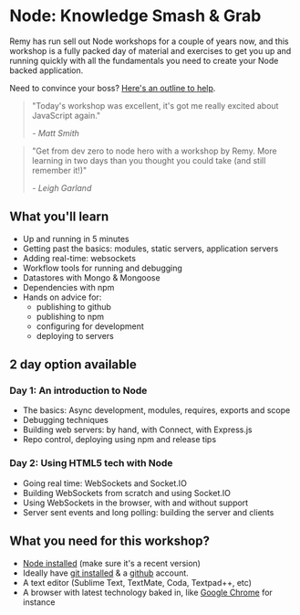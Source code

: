 # Node: Knowledge Smash & Grab

Remy has run sell out Node workshops for a couple of years now, and this workshop is a fully packed day of material and exercises to get you up and running quickly with all the fundamentals you need to create your Node backed application.

Need to convince your boss? [Here's an outline to help](/training/whynode).

<blockquote>
  <p>"Today's workshop was excellent, it's got me really excited about JavaScript again."</p>
  <cite>- Matt Smith</cite>
</blockquote>

<blockquote>
  <p>"Get from dev zero to node hero with a workshop by Remy. More learning in two days than you thought you could take (and still remember it!)"</p>
  <cite>- Leigh Garland</cite>
</blockquote>

## What you'll learn

* Up and running in 5 minutes
* Getting past the basics: modules, static servers, application servers
* Adding real-time: websockets
* Workflow tools for running and debugging
* Datastores with Mongo & Mongoose
* Dependencies with npm
* Hands on advice for:
  * publishing to github
  * publishing to npm
  * configuring for development
  * deploying to servers

## 2 day option available

### Day 1: An introduction to Node

* The basics: Async development, modules, requires, exports and scope
* Debugging techniques
* Building web servers: by hand, with Connect, with Express.js
* Repo control, deploying using npm and release tips

### Day 2: Using HTML5 tech with Node
* Going real time: WebSockets and Socket.IO
* Building WebSockets from scratch and using Socket.IO
* Using WebSockets in the browser, with and without support
* Server sent events and long polling: building the server and clients

## What you need for this workshop?

* [Node installed](http://nodejs.org/) (make sure it's a recent version)
* Ideally have [git installed](http://help.github.com/git-installation-redirect/) & a [github](http://github.com/) account.
* A text editor (Sublime Text, TextMate, Coda, Textpad++, etc)
* A browser with latest technology baked in, like [Google Chrome](http://www.google.com/chrome) for instance